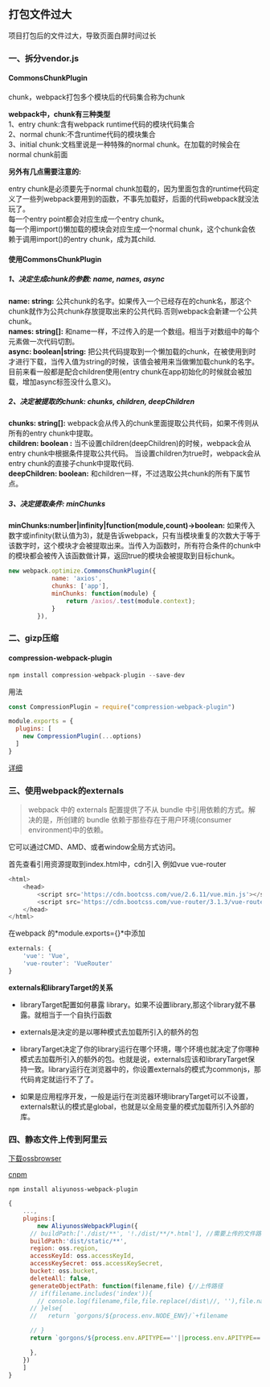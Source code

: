 ## 打包文件过大

项目打包后的文件过大，导致页面白屏时间过长

### 一、拆分vendor.js

#### CommonsChunkPlugin

chunk，webpack打包多个模块后的代码集合称为chunk

**webpack中，chunk有三种类型**<br>
1、entry chunk:含有webpack runtime代码的模块代码集合<br>
2、normal chunk:不含runtime代码的模块集合<br>
3、initial chunk:文档里说是一种特殊的normal chunk。在加载的时候会在normal chunk前面

**另外有几点需要注意的:**<br>

entry chunk是必须要先于normal chunk加载的，因为里面包含的runtime代码定义了一些列webpack要用到的函数，不事先加载好，后面的代码webpack就没法玩了。<br>
每一个entry point都会对应生成一个entry chunk。<br>
每一个用import()懒加载的模块会对应生成一个normal chunk，这个chunk会依赖于调用import()的entry chunk，成为其child.<br>

#### 使用CommonsChunkPlugin
##### 1、决定生成chunk的参数: name, names, async

**name: string:** 公共chunk的名字。如果传入一个已经存在的chunk名，那这个chunk就作为公共chunk存放提取出来的公共代码.否则webpack会新建一个公共chunk。<br>
**names: string[]:** 和name一样，不过传入的是一个数组。相当于对数组中的每个元素做一次代码切割。<br>
**async: boolean|string:** 把公共代码提取到一个懒加载的chunk，在被使用到时才进行下载，当传入值为string的时候，该值会被用来当做懒加载chunk的名字。目前来看一般都是配合children使用(entry chunk在app初始化的时候就会被加载，增加async标签没什么意义)。<br>

##### 2、决定被提取的chunk: chunks, children, deepChildren
**chunks: string[]:** webpack会从传入的chunk里面提取公共代码，如果不传则从所有的entry chunk中提取。<br>
**children: boolean :** 当不设置children(deepChildren)的时候，webpack会从entry chunk中根据条件提取公共代码。 当设置children为true时，webpack会从entry chunk的直接子chunk中提取代码.<br>
**deepChildren: boolean:** 和children一样，不过选取公共chunk的所有下属节点。<br>

##### 3、决定提取条件: minChunks
**minChunks:number|infinity|function(module,count)->boolean:** 如果传入数字或infinity(默认值为3)，就是告诉webpack，只有当模块重复的次数大于等于该数字时，这个模块才会被提取出来。当传入为函数时，所有符合条件的chunk中的模块都会被传入该函数做计算，返回true的模块会被提取到目标chunk。

```js
new webpack.optimize.CommonsChunkPlugin({
            name: 'axios',
            chunks: ['app'],
            minChunks: function(module) {
                return /axios/.test(module.context);
            }
        }),
```

### 二、gizp压缩

#### compression-webpack-plugin

```js
npm install compression-webpack-plugin --save-dev
```

用法

```js
const CompressionPlugin = require("compression-webpack-plugin")

module.exports = {
  plugins: [
    new CompressionPlugin(...options)
  ]
}
```
[详细](https://cloud.tencent.com/developer/section/1477554)

### 三、使用webpack的externals

> webpack 中的 externals 配置提供了不从 bundle 中引用依赖的方式。解决的是，所创建的 bundle 依赖于那些存在于用户环境(consumer environment)中的依赖。

它可以通过CMD、AMD、或者window全局方式访问。

首先查看引用资源提取到index.html中，cdn引入 例如vue vue-router
```js
<html>
    <head>
        <script src='https://cdn.bootcss.com/vue/2.6.11/vue.min.js'></script>
        <script src='https://cdn.bootcss.com/vue-router/3.1.3/vue-router.min.js'></script>
    </head>
</html>
```

在webpack 的*module.exports={}*中添加
```js
externals: {
    'vue': 'Vue',
    'vue-router': 'VueRouter'
}
```
**externals和libraryTarget的关系**
+ libraryTarget配置如何暴露 library。如果不设置library,那这个library就不暴露。就相当于一个自执行函数

+ externals是决定的是以哪种模式去加载所引入的额外的包

+ libraryTarget决定了你的library运行在哪个环境，哪个环境也就决定了你哪种模式去加载所引入的额外的包。也就是说，externals应该和libraryTarget保持一致。library运行在浏览器中的，你设置externals的模式为commonjs，那代码肯定就运行不了了。

+ 如果是应用程序开发，一般是运行在浏览器环境libraryTarget可以不设置，externals默认的模式是global，也就是以全局变量的模式加载所引入外部的库。



### 四、静态文件上传到阿里云
[下载ossbrowser](https://help.aliyun.com/document_detail/61872.html?spm=a2c4g.11186623.2.7.31e440afwqOBiU#concept-xmg-h33-wdb)

[cnpm](https://cnpmjs.org/package/webpack-oss)

`npm install aliyunoss-webpack-plugin`

```js
{
    ...,
    plugins:[
        new AliyunossWebpackPlugin({
      // buildPath:['./dist/**', '!./dist/**/*.html'], //需要上传的文件路径,支持整个文件夹的遍历。支持node-glob风格路径
      buildPath:'dist/static/**',
      region: oss.region,
      accessKeyId: oss.accessKeyId,
      accessKeySecret: oss.accessKeySecret,
      bucket: oss.bucket,
      deleteAll: false,
      generateObjectPath: function(filename,file) {//上传路径
      // if(filename.includes('index')){
        // console.log(filename,file,file.replace(/dist\//, ''),file.name)
      // }else{
      //   return `gorgons/${process.env.NODE_ENV}/`+filename

      // }
      return `gorgons/${process.env.APITYPE==''||process.env.APITYPE=='prod'?process.env.NODE_ENV:process.env.APITYPE}/`+file.replace(/dist\//, '')

      },
    })
    ]
}
```